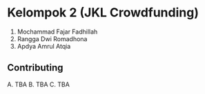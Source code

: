 # Kelompok 2 (JKL Crowdfunding)

1. Mochammad Fajar Fadhillah
2. Rangga Dwi Romadhona
3. Apdya Amrul Atqia

## Contributing

A. TBA
B. TBA
C. TBA